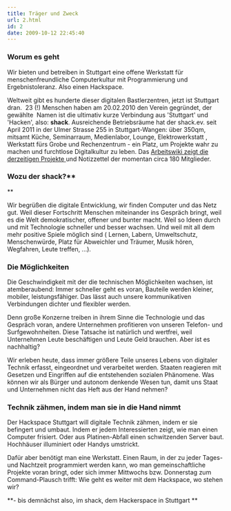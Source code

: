 ```yaml
---
title: Träger und Zweck
url: 2.html
id: 2
date: 2009-10-12 22:45:40
---
```


### Worum es geht

Wir bieten und betreiben in Stuttgart eine offene Werkstatt für menschenfreundliche Computerkultur mit Programmierung und Ergebnistoleranz. Also einen Hackspace.

Weltweit gibt es hunderte dieser digitalen Bastlerzentren, jetzt ist Stuttgart dran.  23 (!) Menschen haben am 20.02.2010 den Verein gegründet, der gewählte  Namen ist die ultimativ kurze Verbindung aus 'Stuttgart' und 'Hacken', also: **shack**.
Ausreichende Betriebsräume hat der shack.ev. seit April 2011 in der Ulmer Strasse 255 in Stuttgart-Wangen: über 350qm, mitsamt Küche, Seminarraum, Medienlabor, Lounge, Elektrowerkstatt , Werkstatt fürs Grobe und Rechenzentrum - ein Platz, um Projekte wahr zu machen und furchtlose Digitalkultur zu leben. Das [Arbeitswiki zeigt die derzeitigen Projekte ](https://blog.shackspace.de/wiki/doku.php?id=terminkalender) und Notizzettel der momentan circa 180 Mitglieder.

### Wozu der shack?**
**

Wir begrüßen die digitale Entwicklung, wir finden Computer und das Netz gut. Weil dieser Fortschritt Menschen miteinander ins Gespräch bringt, weil es die Welt demokratischer, offener und bunter macht. Weil so Ideen durch und mit Technologie schneller und besser wachsen. Und weil mit all dem mehr positive Spiele möglich sind ( Lernen, Labern, Umweltschutz, Menschenwürde, Platz für Abweichler und Träumer, Musik hören, Wegfahren, Leute treffen, ...).

### Die Möglichkeiten

Die Geschwindigkeit mit der die technischen Möglichkeiten wachsen, ist atemberaubend: Immer schneller geht es voran, Bauteile werden kleiner, mobiler, leistungsfähiger. Das lässt auch unsere kommunikativen Verbindungen dichter und flexibler werden.

Denn große Konzerne treiben in ihrem Sinne die Technologie und das Gespräch voran, andere Unternehmen profitieren von unseren Telefon- und Surfgewohnheiten. Diese Tatsache ist natürlich und wertfrei, weil Unternehmen Leute beschäftigen und Leute Geld brauchen. Aber ist es nachhaltig?

Wir erleben heute, dass immer größere Teile unseres Lebens von digitaler Technik erfasst, eingeordnet und verarbeitet werden. Staaten reagieren mit Gesetzen und Eingriffen auf die entstehenden sozialen Phänomene.
Was können wir als Bürger und autonom denkende Wesen tun, damit uns Staat und Unternehmen nicht das Heft aus der Hand nehmen?

### Technik zähmen, indem man sie in die Hand nimmt

Der Hackspace Stuttgart will digitale Technik zähmen, indem er sie befingert und umbaut. Indem er jedem Interessierten zeigt, wie man einen Computer frisiert. Oder aus Platinen-Abfall einen schwitzenden Server baut. Hochhäuser illuminiert oder Handys umstrickt.

Dafür aber benötigt man eine Werkstatt. Einen Raum, in der zu jeder Tages- und Nachtzeit programmiert werden kann, wo man gemeinschaftliche Projekte voran bringt, oder sich immer Mittwochs bzw. Donnerstag zum Command-Plausch trifft: Wie geht es weiter mit dem Hackspace, wo stehen wir?

**- bis demnächst also, im shack, dem Hackerspace in Stuttgart
**